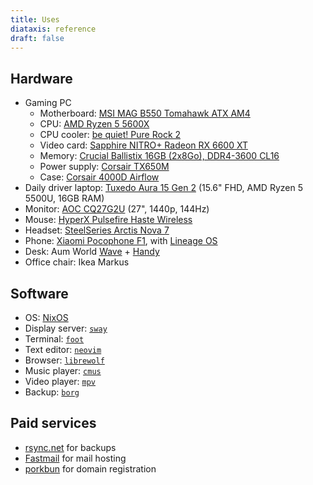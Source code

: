 ```yaml
---
title: Uses
diataxis: reference
draft: false
---
```


## Hardware
- Gaming PC
  - Motherboard: [MSI MAG B550 Tomahawk ATX AM4](https://pcpartpicker.com/product/3Mxbt6/msi-mag-b550-tomahawk-atx-am4-motherboard-mag-b550-tomahawk)
  - CPU: [AMD Ryzen 5 5600X](https://pcpartpicker.com/product/g94BD3/amd-ryzen-5-5600x-37-ghz-6-core-processor-100-100000065box)
  - CPU cooler: [be quiet! Pure Rock 2](https://pcpartpicker.com/product/TyBhP6/be-quiet-pure-rock-2-black-cpu-cooler-bk007)
  - Video card: [Sapphire NITRO+ Radeon RX 6600 XT](https://pcpartpicker.com/product/dFmmP6/sapphire-radeon-rx-6600-xt-8-gb-nitro-video-card-11309-01-20g)
  - Memory: [Crucial Ballistix 16GB (2x8Go), DDR4-3600 CL16](https://pcpartpicker.com/product/2TFKHx/crucial-ballistix-16-gb-2-x-8-gb-ddr4-3600-memory-bl2k8g36c16u4b)
  - Power supply: [Corsair TX650M](https://pcpartpicker.com/product/8fTmP6/corsair-tx650m-650-w-80-bronze-certified-semi-modular-atx-power-supply-tx650m)
  - Case: [Corsair 4000D Airflow](https://pcpartpicker.com/product/bCYQzy/corsair-4000d-airflow-atx-mid-tower-case-cc-9011200-ww)
- Daily driver laptop: [Tuxedo Aura 15 Gen 2](https://www.tuxedocomputers.com/en/Linux-Hardware/Notebooks/15-16-inch/TUXEDO-Aura-15-Gen2.tuxedo) (15.6" FHD, AMD Ryzen 5 5500U, 16GB RAM)
- Monitor: [AOC CQ27G2U](https://eu.aoc.com/en/gaming/products/monitors/cq27g2u-bk) (27", 1440p, 144Hz)
- Mouse: [HyperX Pulsefire Haste Wireless](https://fr.hyperx.com/en/products/hyperx-pulsefire-haste-wireless)
- Headset: [SteelSeries Arctis Nova 7](https://steelseries.com/gaming-headsets/arctis-nova-7)
- Phone: [Xiaomi Pocophone F1](https://www.gsmarena.com/xiaomi_pocophone_f1-9293.php), with [Lineage OS](https://lineageos.org/)
- Desk: Aum World [Wave](https://www.aum-world.com/products/plateau-wave) + [Handy](https://www.aum-world.com/products/pietement-bureau-assis-debout-manuel-reglable-en-hauteur-handy)
- Office chair: Ikea Markus

## Software
- OS: [NixOS](https://nixos.org/)
- Display server: [`sway`](https://swaywm.org/)
- Terminal: [`foot`](https://codeberg.org/dnkl/foot)
- Text editor: [`neovim`](https://neovim.io/)
- Browser: [`librewolf`](https://librewolf.net/)
- Music player: [`cmus`](https://cmus.github.io/)
- Video player: [`mpv`](https://mpv.io/)
- Backup: [`borg`](https://www.borgbackup.org/)

## Paid services
- [rsync.net](https://rsync.net/) for backups
- [Fastmail](https://www.fastmail.com/) for mail hosting
- [porkbun](https://porkbun.com/) for domain registration
